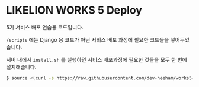 # LIKELION WORKS 5 Deploy

5기 서비스 배포 연습용 코드입니다.

`/scripts` 에는 Django 용 코드가 아닌 서비스 배포 과정에 필요한 코드들을 넣어두었습니다.

서버 내에서 `install.sh` 를 실행하면 서비스 배포과정에 필요한 것들을 모두 한 번에 설치해줍니다.

```sh
$ source <(curl -s https://raw.githubusercontent.com/dev-heeham/works5-deploy/main/install.sh)
```
